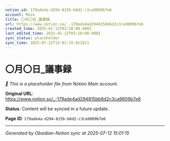 ```yaml
---
notion_id: 179ade4a-d294-815b-b6d2-c3ca9809b7e6
account: Main
title: 〇月〇日_議事録
url: https://www.notion.so/_-179ade4ad294815bb6d2c3ca9809b7e6
created_time: 2025-01-12T03:28:00.000Z
last_edited_time: 2025-01-12T03:28:00.000Z
sync_status: placeholder
sync_time: 2025-07-12T15:01:15.011811
---
```


# 〇月〇日_議事録

*🔄 This is a placeholder file from Notion Main account.*

**Original URL**: https://www.notion.so/_-179ade4ad294815bb6d2c3ca9809b7e6

**Status**: Content will be synced in a future update.

**Page ID**: `179ade4a-d294-815b-b6d2-c3ca9809b7e6`

---

*Generated by Obsidian-Notion sync at 2025-07-12 15:01:15*
